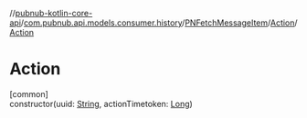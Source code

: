 //[pubnub-kotlin-core-api](../../../../index.md)/[com.pubnub.api.models.consumer.history](../../index.md)/[PNFetchMessageItem](../index.md)/[Action](index.md)/[Action](-action.md)

# Action

[common]\
constructor(uuid: [String](https://kotlinlang.org/api/core/kotlin-stdlib/kotlin/-string/index.html), actionTimetoken: [Long](https://kotlinlang.org/api/core/kotlin-stdlib/kotlin/-long/index.html))
